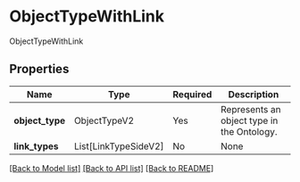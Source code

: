 # ObjectTypeWithLink

ObjectTypeWithLink

## Properties
| Name | Type | Required | Description |
| ------------ | ------------- | ------------- | ------------- |
**object_type** | ObjectTypeV2 | Yes | Represents an object type in the Ontology. |
**link_types** | List[LinkTypeSideV2] | No | None |


[[Back to Model list]](../../README.md#documentation-for-models) [[Back to API list]](../../README.md#documentation-for-api-endpoints) [[Back to README]](../../README.md)
